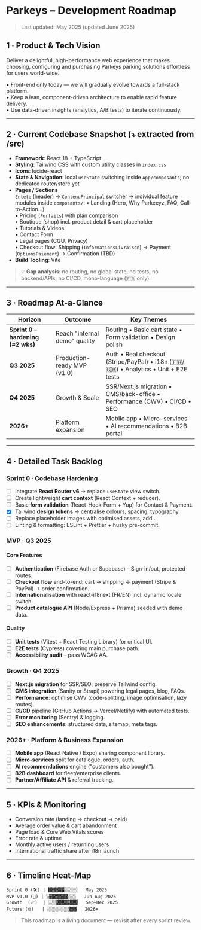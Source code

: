 # Parkeys – Development Roadmap

> Last updated: May 2025 (updated June 2025)

## 1 · Product & Tech Vision  
Deliver a delightful, high-performance web experience that makes choosing, configuring and purchasing Parkeys parking solutions effortless for users world-wide.

•  Front-end only today — we will gradually evolve towards a full-stack platform.  
•  Keep a lean, component-driven architecture to enable rapid feature delivery.  
•  Use data-driven insights (analytics, A/B tests) to iterate continuously.

---

## 2 · Current Codebase Snapshot (⤵ extracted from /src)
- **Framework**: React 18 + TypeScript
- **Styling**: Tailwind CSS with custom utility classes in `index.css`
- **Icons**: lucide-react
- **State & Navigation**: local `useState` switching inside `App/composants`; no dedicated router/store yet
- **Pages / Sections**  
  `Entete` (header) → `ContenuPrincipal` switcher → individual feature modules inside `composants/`:
  •  Landing (Hero, Why Parkeeyz, FAQ, Call-to-Action…)  
  •  Pricing (`Forfaits`) with plan comparison  
  •  Boutique (shop) incl. product detail & cart placeholder  
  •  Tutorials & Videos  
  •  Contact Form  
  •  Legal pages (CGU, Privacy)  
  •  Checkout flow: Shipping (`InformationsLivraison`) → Payment (`OptionsPaiement`) → Confirmation (TBD)
- **Build Tooling**: Vite

> 💡 **Gap analysis**: no routing, no global state, no tests, no backend/APIs, no CI/CD, mono-language (🇫🇷 only).

---

## 3 · Roadmap At-a-Glance

| Horizon | Outcome | Key Themes |
|---------|---------|-----------|
| **Sprint 0 – hardening (≈2 wks)** | Reach "internal demo" quality | Routing • Basic cart state • Form validation • Design polish |
| **Q3 2025** | Production-ready MVP (v1.0) | Auth • Real checkout (Stripe/PayPal) • i18n (🇫🇷/🇬🇧) • Analytics • Unit + E2E tests |
| **Q4 2025** | Growth & Scale | SSR/Next.js migration • CMS/back-office • Performance (CWV) • CI/CD • SEO |
| **2026+** | Platform expansion | Mobile app • Micro-services • AI recommendations • B2B portal |

---

## 4 · Detailed Task Backlog

### Sprint 0 · **Codebase Hardening**
- [ ] Integrate **React Router v6** → replace `useState` view switch.
- [ ] Create lightweight **cart context** (React Context + reducer).
- [ ] Basic **form validation** (React-Hook-Form + Yup) for Contact & Payment.
- [x] Tailwind **design tokens** → centralise colours, spacing, typography.
- [ ] Replace placeholder images with optimised assets, add <img loading="lazy">.
- [ ] Linting & formatting: ESLint + Prettier + husky pre-commit.

### MVP · **Q3 2025**
#### Core Features
- [ ] **Authentication** (Firebase Auth or Supabase) – Sign-in/out, protected routes.
- [ ] **Checkout flow** end-to-end: cart → shipping → payment (Stripe & PayPal) → order confirmation.
- [ ] **Internationalisation** with react-i18next (FR/EN) incl. dynamic locale switch.
- [ ] **Product catalogue API** (Node/Express + Prisma) seeded with demo data.
#### Quality
- [ ] **Unit tests** (Vitest + React Testing Library) for critical UI.
- [ ] **E2E tests** (Cypress) covering main purchase path.
- [ ] **Accessibility audit** – pass WCAG AA.

### Growth · **Q4 2025**
- [ ] **Next.js migration** for SSR/SEO; preserve Tailwind config.
- [ ] **CMS integration** (Sanity or Strapi) powering legal pages, blog, FAQs.
- [ ] **Performance**: optimise CWV (code-splitting, image optimisation, lazy routes).
- [ ] **CI/CD** pipeline (GitHub Actions → Vercel/Netlify) with automated tests.
- [ ] **Error monitoring** (Sentry) & logging.
- [ ] **SEO enhancements**: structured data, sitemap, meta tags.

### 2026+ · **Platform & Business Expansion**
- [ ] **Mobile app** (React Native / Expo) sharing component library.
- [ ] **Micro-services** split for catalogue, orders, auth.
- [ ] **AI recommendations** engine ("customers also bought").
- [ ] **B2B dashboard** for fleet/enterprise clients.
- [ ] **Partner/Affiliate API** & referral tracking.

---

## 5 · KPIs & Monitoring
- Conversion rate (landing → checkout → paid)
- Average order value & cart abandonment
- Page load & Core Web Vitals scores
- Error rate & uptime
- Monthly active users / returning users
- International traffic share after i18n launch

---

## 6 · Timeline Heat-Map
```
Sprint 0 (🛠️) | ▓▓▓▓▓▓░░░░░   May 2025
MVP v1.0 (🚀) | ░▓▓▓▓▓▓▓░░░   Jun–Aug 2025
Growth  (📈)  | ░░░▓▓▓▓▓▓▓▓   Sep–Dec 2025
Future (🌐)   | ░░░░░░░░▓▓▓   2026+
```

> This roadmap is a living document — revisit after every sprint review. 